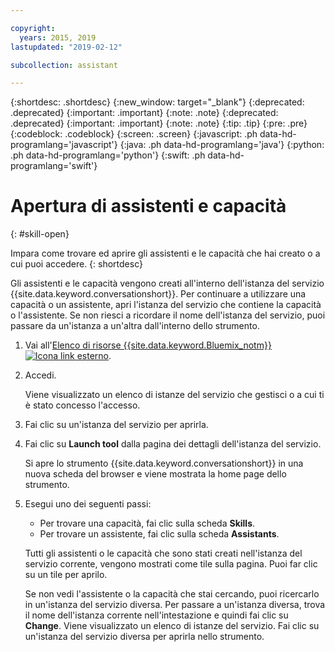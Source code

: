 ```yaml
---

copyright:
  years: 2015, 2019
lastupdated: "2019-02-12"

subcollection: assistant

---
```


{:shortdesc: .shortdesc}
{:new_window: target="_blank"}
{:deprecated: .deprecated}
{:important: .important}
{:note: .note}
{:deprecated: .deprecated}
{:important: .important}
{:note: .note}
{:tip: .tip}
{:pre: .pre}
{:codeblock: .codeblock}
{:screen: .screen}
{:javascript: .ph data-hd-programlang='javascript'}
{:java: .ph data-hd-programlang='java'}
{:python: .ph data-hd-programlang='python'}
{:swift: .ph data-hd-programlang='swift'}

# Apertura di assistenti e capacità
{: #skill-open}

Impara come trovare ed aprire gli assistenti e le capacità che hai creato o a cui puoi accedere.
{: shortdesc}

Gli assistenti e le capacità vengono creati all'interno dell'istanza del servizio {{site.data.keyword.conversationshort}}. Per continuare a utilizzare una capacità o un assistente, apri l'istanza del servizio che contiene la capacità o l'assistente. Se non riesci a ricordare il nome dell'istanza del servizio, puoi passare da un'istanza a un'altra dall'interno dello strumento.

1.  Vai all'[Elenco di risorse {{site.data.keyword.Bluemix_notm}} ![Icona link esterno](../../icons/launch-glyph.svg "Icona link esterno")](https://cloud.ibm.com/resources).

1.  Accedi.

    Viene visualizzato un elenco di istanze del servizio che gestisci o a cui ti è stato concesso l'accesso. 

1.  Fai clic su un'istanza del servizio per aprirla.

1.  Fai clic su **Launch tool** dalla pagina dei dettagli dell'istanza del servizio.

    Si apre lo strumento {{site.data.keyword.conversationshort}} in una nuova scheda del browser e viene mostrata la home page dello strumento.

1.  Esegui uno dei seguenti passi: 

    - Per trovare una capacità, fai clic sulla scheda **Skills**.
    - Per trovare un assistente, fai clic sulla scheda **Assistants**.

    Tutti gli assistenti o le capacità che sono stati creati nell'istanza del servizio corrente, vengono mostrati come tile sulla pagina. Puoi far clic su un tile per aprilo.

    Se non vedi l'assistente o la capacità che stai cercando, puoi ricercarlo in un'istanza del servizio diversa. Per passare a un'istanza diversa, trova il nome dell'istanza corrente nell'intestazione e quindi fai clic su **Change**. Viene visualizzato un elenco di istanze del servizio. Fai clic su un'istanza del servizio diversa per aprirla nello strumento.
